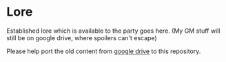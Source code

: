 # Lore
Established lore which is available to the party goes here. (My GM stuff will still be on google drive, where spoilers can't escape)

Please help port the old content from [google drive](https://drive.google.com/open?id=0B-PTl1ncCsOqfkZxUnVpQ3NocTBFbUswckFuVXE1MnZBbGJDLTA4dkR5aW5zTXBtQ0l0VDQ) to this repository.
